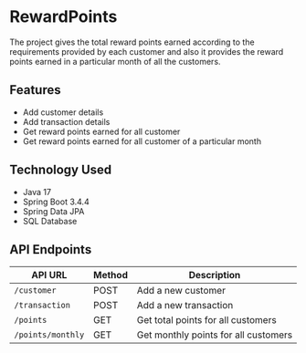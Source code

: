 # RewardPoints
The project gives the total reward points earned according to the requirements provided by each customer and also it provides the reward points earned in a particular month of all the customers.
## Features
- Add customer details
- Add transaction details
- Get reward points earned for all customer
- Get reward points earned for all customer of a particular month
## Technology Used
- Java 17
- Spring Boot 3.4.4
- Spring Data JPA
- SQL Database
## API Endpoints

| API URL             | Method | Description                          |
|---------------------|--------|--------------------------------------|
| `/customer`        | POST   | Add a new customer                  |
| `/transaction`     | POST   | Add a new transaction               |
| `/points`          | GET    | Get total points for all customers  |
| `/points/monthly`  | GET    | Get monthly points for all customers|
